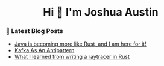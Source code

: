 <h1 align="center">Hi 👋 I'm Joshua Austin</h1>

### 📕 Latest Blog Posts
<!-- BLOG-POST-LIST:START -->
- [Java is becoming more like Rust, and I am here for it!](https://joshaustin.tech/blog/java-is-becoming-rust/)
- [Kafka As An Antipattern](https://joshaustin.tech/blog/kafka-as-an-antipattern/)
- [What I learned from writing a raytracer in Rust](https://joshaustin.tech/blog/what-i-learned-from-writing-a-raytracer-in-rust/)
<!-- BLOG-POST-LIST:END -->
